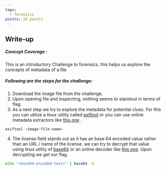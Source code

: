 ```yaml
---
tags:
  - forensics
points: 10 points
---
```


## Write-up
##### Concept Coverage :
This is an introductory Challenge to forensics. this helps us explore the concepts of metadata of a file

##### Following are the steps for the challenge: 
1. Download the image file from the challenge.
2. Upon opening file and inspecting, nothing seems to standout in terms of flag.
3. As a next step we try to explore the metadata for potential clues. For this you can utilize a linux utility called [exiftool](https://en.wikipedia.org/wiki/ExifTool) or you can use online metadata extractors like [this one](https://exif.tools/) .
   
```bash
exiftool <image-file-name>
```
  
4. The license field stands out as it has an base 64 encoded value rather than an URL / name of the license. we can try to decrypt that value using linux utility of [base64](https://www.geeksforgeeks.org/convert-text-file-strings-into-base64-encoding/) or an online decoder like [this one](https://www.base64decode.org/). Upon decrypting we get our flag.
   
```bash
echo "<base64-encoded-text>" | base64 -d
```